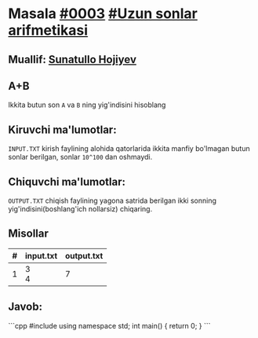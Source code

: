<h1>Masala <a href="https://robocontest.uz/tasks/0003">#0003</a> <a href="https://robocontest.uz/tasks?category=2">#Uzun sonlar arifmetikasi</a></h1>
<h2> Muallif: <a href="https://robocontest.uz/profile/sunnat">Sunatullo Hojiyev</a></h2>
<h2>A+B</h2>
<p>
	Ikkita butun son <code>A</code> va <code>B</code> ning yig'indisini hisoblang
</p>
<h2>Kiruvchi ma'lumotlar:</h2>
<p>
	<code>INPUT.TXT</code> kirish faylining alohida qatorlarida ikkita manfiy bo'lmagan butun sonlar berilgan, sonlar <code>10^100</code> dan oshmaydi.
</p>
<h2>Chiquvchi ma'lumotlar:</h2>
<p>
	<code>OUTPUT.TXT</code> chiqish faylining yagona satrida berilgan ikki sonning yig'indisini(boshlang'ich nollarsiz) chiqaring.
</p>
<h2>Misollar</h2>
<table>
  <thead>
  	<tr>
		<th>#</th>
	    <th>input.txt</th>
	    <th>output.txt</th>
  	</tr>
  </thead>
  <tbody>
  	<tr>
		  <td>1</td>
	    <td>3<br>4</td>
	    <td>7</td>
	  </tr>
  </tbody>
</table>
<h2>Javob:</h2>
```cpp
#include <iostream>
using namespace std;
int main()
{
  return 0;
}
```
